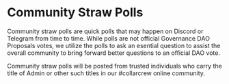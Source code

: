 # Community Straw Polls

Community straw polls are quick polls that may happen on Discord or Telegram from time to time.  While polls are not official Governance DAO Proposals votes, we utilize the polls to ask an esential question to assist the overall community to bring forward better questions to an official DAO vote.

Community straw polls will be posted from trusted individuals who carry the title of Admin or other such titles in our \#collarcrew online community.

